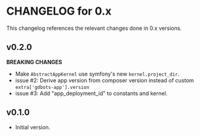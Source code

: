 # CHANGELOG for 0.x
This changelog references the relevant changes done in 0.x versions.


## v0.2.0
__BREAKING CHANGES__

* Make `AbstractAppKernel` use symfony's new `kernel.project_dir`.
* issue #2: Derive app version from composer version instead of custom `extra['gdbots-app'].version`
* issue #3: Add "app_deployment_id" to constants and kernel. 


## v0.1.0
* Initial version.
